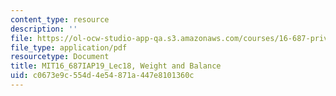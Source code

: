 ```yaml
---
content_type: resource
description: ''
file: https://ol-ocw-studio-app-qa.s3.amazonaws.com/courses/16-687-private-pilot-ground-school-january-iap-2019/c0673e9c554d4e54871a447e8101360c_MIT16_687IAP19_Lec18.pdf
file_type: application/pdf
resourcetype: Document
title: MIT16_687IAP19_Lec18, Weight and Balance
uid: c0673e9c-554d-4e54-871a-447e8101360c
---
```


